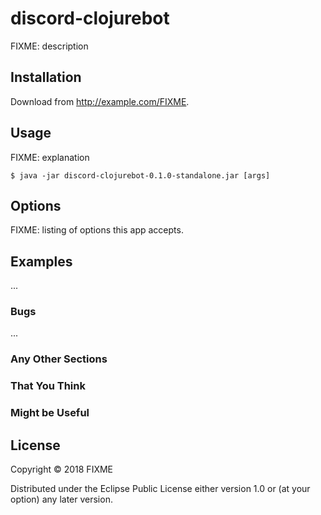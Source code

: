 # discord-clojurebot

FIXME: description

## Installation

Download from http://example.com/FIXME.

## Usage

FIXME: explanation

    $ java -jar discord-clojurebot-0.1.0-standalone.jar [args]

## Options

FIXME: listing of options this app accepts.

## Examples

...

### Bugs

...

### Any Other Sections
### That You Think
### Might be Useful

## License

Copyright © 2018 FIXME

Distributed under the Eclipse Public License either version 1.0 or (at
your option) any later version.
